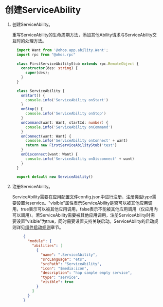 # 创建ServiceAbility


1. 创建ServiceAbility。

     重写ServiceAbility的生命周期方法，添加其他Ability请求与ServiceAbility交互时的处理方法。

   ```ts
     import Want from '@ohos.app.ability.Want';
     import rpc from "@ohos.rpc"
     
     class FirstServiceAbilityStub extends rpc.RemoteObject {
       constructor(des: string) {
         super(des);
       }
     }
     
     class ServiceAbility {
       onStart() {
         console.info('ServiceAbility onStart')
       }
       onStop() {
         console.info('ServiceAbility onStop')
       }
       onCommand(want: Want, startId: number) {
         console.info('ServiceAbility onCommand')
       }
       onConnect(want: Want) {
         console.info('ServiceAbility onConnect' + want)
         return new FirstServiceAbilityStub('test')
       }
       onDisconnect(want: Want) {
         console.info('ServiceAbility onDisconnect' + want)
       }
     }

     export default new ServiceAbility()
   ```

2. 注册ServiceAbility。
   
    ServiceAbility需要在应用配置文件config.json中进行注册，注册类型type需要设置为service。"visible"属性表示ServiceAbility是否可以被其他应用调用，true表示可以被其他应用调用，false表示不能被其他应用调用（仅应用内可以调用）。若ServiceAbility需要被其他应用调用，注册ServiceAbility时需要设置"visible"为true，同时需要设置支持关联启动。ServiceAbility的启动规则详见[组件启动规则](component-startup-rules.md)章节。
    
    ```json
         {
           "module": {
             "abilities": [
               {
                 "name": ".ServiceAbility",
                 "srcLanguage": "ets",
                 "srcPath": "ServiceAbility",
                 "icon": "$media:icon",
                 "description": "hap sample empty service",
                 "type": "service",
                 "visible": true
               }
             ]
           }
         }
    ```

